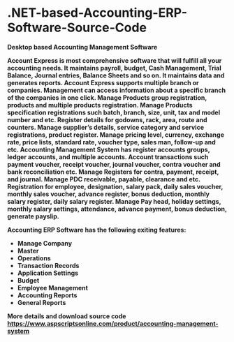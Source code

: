 # .NET-based-Accounting-ERP-Software-Source-Code
<b>Desktop based Accounting Management Software<b>

Account Express is most comprehensive software that will fulfill all your accounting needs. It maintains payroll, budget, Cash Management, Trial Balance, Journal entries, Balance Sheets and so on. It maintains data and generates reports. Account Express supports multiple branch or companies. Management can access information about a specific branch of the companies in one click. Manage Products group registration, products and multiple products registration. Manage Products specification registrations such batch, branch, size, unit, tax and model number and etc. Register details for godowns, rack, area, route and counters. Manage supplier’s details, service category and service registrations, product register. Manage pricing level, currency, exchange rate, price lists, standard rate, voucher type, sales man, follow-up and etc. Accounting Management System has register accounts groups, ledger accounts, and multiple accounts. Account transactions such payment voucher, receipt voucher, journal voucher, contra voucher and bank reconciliation etc. Manage Registers for contra, payment, receipt, and journal. Manage PDC receivable, payable, clearance and etc. Registration for employee, designation, salary pack, daily sales voucher, monthly sales voucher, advance register, bonus deduction, monthly salary register, daily salary register. Manage Pay head, holiday settings, monthly salary settings, attendance, advance payment, bonus deduction, generate payslip.

<b>Accounting ERP Software has the following exiting features:<b>

<ul>
<li>Manage Company</li>
<li>Master</li>
<li>Operations</li>
<li>Transaction Records</li>
<li>Application Settings</li>
<li>Budget</li>
<li>Employee Management</li>
<li>Accounting Reports</li>
<li>General Reports</li>
</ul>

<b>More details and download source code</b></br>
<b>https://www.aspscriptsonline.com/product/accounting-management-system</b>
